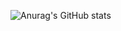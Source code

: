 
![Anurag's GitHub stats](https://github-readme-stats.vercel.app/api?username=neil0491&show_icons=true&bg_color=00000000&include_all_commits=true)
<!--
**neil0491/neil0491** is a ✨ _special_ ✨ repository because its `README.md` (this file) appears on your GitHub profile.

Here are some ideas to get you started:

- 🔭 I’m currently working on ...
- 🌱 I’m currently learning ...
- 👯 I’m looking to collaborate on ...
- 🤔 I’m looking for help with ...
- 💬 Ask me about ...
- 📫 How to reach me: ...
- 😄 Pronouns: ...
- ⚡ Fun fact: ...
-->
